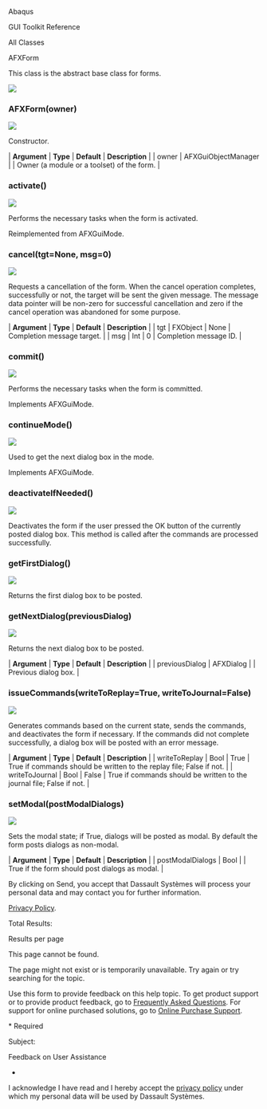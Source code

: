 Abaqus

GUI Toolkit Reference

All Classes

AFXForm

This class is the abstract base class for forms.

![](https://help.3ds.com/2023/English/DSSIMULIA_Established/SIMACAERefImages/gui-afxform.png)

### AFXForm(owner)

![](https://help.3ds.com/2023/English/DSSIMULIA_Established/IconsReference/butix_top_wline.png)

Constructor.

| **Argument** | **Type** | **Default** | **Description** |
| owner | AFXGuiObjectManager | | Owner (a module or a toolset) of the form. |

### activate()

![](https://help.3ds.com/2023/English/DSSIMULIA_Established/IconsReference/butix_top_wline.png)

Performs the necessary tasks when the form is activated.

Reimplemented from AFXGuiMode.

### cancel(tgt=None, msg=0)

![](https://help.3ds.com/2023/English/DSSIMULIA_Established/IconsReference/butix_top_wline.png)

Requests a cancellation of the form. When the cancel operation completes, successfully or not, the target will be sent the given message. The message data pointer will be non-zero for successful cancellation and zero if the cancel operation was abandoned for some purpose.

| **Argument** | **Type** | **Default** | **Description** |
| tgt | FXObject | None | Completion message target. |
| msg | Int | 0 | Completion message ID. |

### commit()

![](https://help.3ds.com/2023/English/DSSIMULIA_Established/IconsReference/butix_top_wline.png)

Performs the necessary tasks when the form is committed.

Implements AFXGuiMode.

### continueMode()

![](https://help.3ds.com/2023/English/DSSIMULIA_Established/IconsReference/butix_top_wline.png)

Used to get the next dialog box in the mode.

Implements AFXGuiMode.

### deactivateIfNeeded()

![](https://help.3ds.com/2023/English/DSSIMULIA_Established/IconsReference/butix_top_wline.png)

Deactivates the form if the user pressed the OK button of the currently posted dialog box. This method is called after the commands are processed successfully.

### getFirstDialog()

![](https://help.3ds.com/2023/English/DSSIMULIA_Established/IconsReference/butix_top_wline.png)

Returns the first dialog box to be posted.

### getNextDialog(previousDialog)

![](https://help.3ds.com/2023/English/DSSIMULIA_Established/IconsReference/butix_top_wline.png)

Returns the next dialog box to be posted.

| **Argument** | **Type** | **Default** | **Description** |
| previousDialog | AFXDialog | | Previous dialog box. |

### issueCommands(writeToReplay=True, writeToJournal=False)

![](https://help.3ds.com/2023/English/DSSIMULIA_Established/IconsReference/butix_top_wline.png)

Generates commands based on the current state, sends the commands, and deactivates the form if necessary. If the commands did not complete successfully, a dialog box will be posted with an error message.

| **Argument** | **Type** | **Default** | **Description** |
| writeToReplay | Bool | True | True if commands should be written to the replay file; False if not. |
| writeToJournal | Bool | False | True if commands should be written to the journal file; False if not. |

### setModal(postModalDialogs)

![](https://help.3ds.com/2023/English/DSSIMULIA_Established/IconsReference/butix_top_wline.png)

Sets the modal state; if True, dialogs will be posted as modal. By default the form posts dialogs as non-modal.

| **Argument** | **Type** | **Default** | **Description** |
| postModalDialogs | Bool | | True if the form should post dialogs as modal. |

By clicking on Send, you accept that Dassault Systèmes will process your personal data and may contact you for further information.

[Privacy Policy](https://www.3ds.com/privacy-policy).

Total Results:

Results per page

This page cannot be found.

The page might not exist or is temporarily unavailable. Try again or try searching for the topic.

Use this form to provide feedback on this help topic. To get product support or to provide product feedback, go to [Frequently Asked Questions](https://3ds.one/PO). For support for online purchased solutions, go to [Online Purchase Support](https://3ds.one/Q8).

\* Required

Subject:

Feedback on User Assistance

-

I acknowledge I have read and I hereby accept the [privacy policy](https://www.3ds.com/privacy-policy) under which my personal data will be used by Dassault Systèmes.
